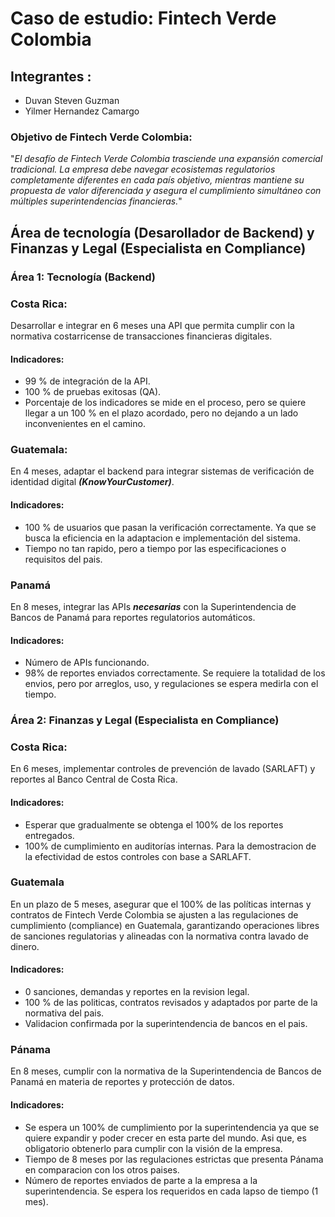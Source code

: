 # Caso de estudio: Fintech Verde Colombia

## Integrantes : 
- Duvan Steven Guzman 
- Yilmer Hernandez Camargo 
### Objetivo de Fintech Verde Colombia:
"*El desafío de Fintech Verde Colombia trasciende una expansión comercial tradicional. La empresa debe navegar ecosistemas regulatorios completamente diferentes en cada país objetivo, mientras mantiene su propuesta de valor diferenciada y asegura el cumplimiento simultáneo con múltiples superintendencias financieras.*"

## Área de tecnología (Desarollador de Backend) y Finanzas y Legal (Especialista en Compliance)
### Área 1: Tecnología (Backend)

### Costa Rica:

Desarrollar e integrar en 6 meses una API que permita cumplir con la normativa costarricense de transacciones financieras digitales.
#### Indicadores:

- 99 % de integración de la API.
- 100 % de pruebas exitosas (QA).
- Porcentaje de los indicadores se mide en el proceso, pero se quiere llegar a un 100 % en el plazo acordado, pero no dejando a un lado inconvenientes en el camino.

### Guatemala: 

En 4 meses, adaptar el backend para integrar sistemas de verificación de identidad digital ***(KnowYourCustomer)***.
#### Indicadores:

- 100 % de usuarios que pasan la verificación correctamente. Ya que se busca la eficiencia en la adaptacion e implementación del sistema.
- Tiempo no tan rapido, pero a tiempo por las especificaciones o requisitos del pais.

### Panamá

En 8 meses, integrar las APIs ***necesarias*** con la Superintendencia de Bancos de Panamá para reportes regulatorios automáticos.
#### Indicadores:

- Número de APIs funcionando.
- 98% de reportes enviados correctamente. Se requiere la totalidad de los envios, pero por arreglos, uso, y regulaciones se espera medirla con el tiempo.

### Área 2: Finanzas y Legal (Especialista en Compliance)
### Costa Rica: 

En 6 meses, implementar controles de prevención de lavado (SARLAFT) y reportes al Banco Central de Costa Rica.
#### Indicadores:

- Esperar que gradualmente se obtenga el 100% de los reportes entregados. 
- 100% de cumplimiento en auditorías internas. Para la demostracion de la efectividad de estos controles con base a SARLAFT.

### Guatemala
En un plazo de 5 meses, asegurar que el 100% de las políticas internas y contratos de Fintech Verde Colombia se ajusten a las regulaciones de cumplimiento (compliance) en Guatemala, garantizando operaciones libres de sanciones regulatorias y alineadas con la normativa contra lavado de dinero.
#### Indicadores:
- 0 sanciones, demandas y reportes en la revision legal.
- 100 % de las politicas, contratos revisados y adaptados por parte de la normativa del pais.
- Validacion confirmada por la superintendencia de bancos en el pais.

### Pánama
En 8 meses, cumplir con la normativa de la Superintendencia de Bancos de Panamá en materia de reportes y protección de datos.
#### Indicadores:
- Se espera un 100% de cumplimiento por la superintendencia ya que se quiere expandir y poder crecer en esta parte del mundo. Asi que, es obligatorio obtenerlo para cumplir con la visión de la empresa.
- Tiempo de 8 meses por las regulaciones estrictas que presenta Pánama en comparacion con los otros paises.
- Número de reportes enviados de parte a la empresa a la superintendencia. Se espera los requeridos en cada lapso de tiempo (1 mes).

